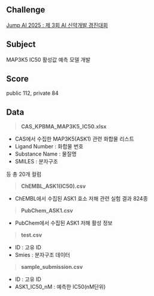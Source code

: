 


## Challenge
[Jump AI 2025 : 제 3회 AI 신약개발 경진대회](https://dacon.io/competitions/official/236530/overview/description)

## Subject
MAP3K5 IC50 활성값 예측 모델 개발


## Score
public 112, private 84



## Data


>**CAS_KPBMA_MAP3K5_IC50.xlsx**
- CAS에서 수집한 MAP3K5(ASK1) 관련 화합물 리스트
- Ligand Number : 화합물 번호
- Substance Name : 물질명
- SMILES : 분자구조


등 총 20개 컬럼



>**ChEMBL_ASK1(IC50).csv**
- ChEMBL에서 수집된 ASK1 효소 저해 관련 실험 결과 824종




>**PubChem_ASK1.csv**
- PubChem에서 수집된 ASK1 저해 활성 정보




>**test.csv**
- ID : 고유 ID
- Smies : 분자구조 데이터




>**sample_submission.csv**
- ID : 고유 ID
- ASK1_IC50_nM : 예측한 IC50(nM단위)































